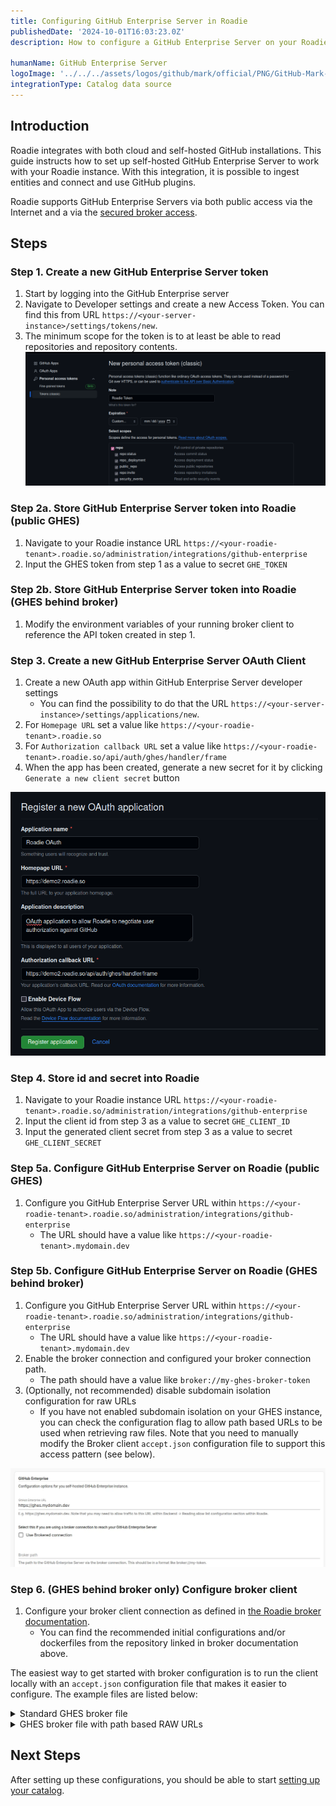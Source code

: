 ```yaml
---
title: Configuring GitHub Enterprise Server in Roadie
publishedDate: '2024-10-01T16:03:23.0Z'
description: How to configure a GitHub Enterprise Server on your Roadie instance

humanName: GitHub Enterprise Server
logoImage: '../../../assets/logos/github/mark/official/PNG/GitHub-Mark-120px-plus.webp'
integrationType: Catalog data source
---
```


## Introduction

Roadie integrates with both cloud and self-hosted GitHub installations. This guide instructs how to set up self-hosted GitHub Enterprise Server to work with your Roadie instance. With this integration, it is possible to ingest entities and connect and use GitHub plugins.

Roadie supports GitHub Enterprise Servers via both public access via the Internet and a via the [secured broker access](/docs/integrations/broker/).


## Steps

### Step 1. Create a new GitHub Enterprise Server token
1. Start by logging into the GitHub Enterprise server
2. Navigate to Developer settings and create a new Access Token. You can find this from URL `https://<your-server-instance>/settings/tokens/new`.
3. The minimum scope for the token is to at least be able to read repositories and repository contents.
![ghes-token.png](ghes-token.png)


### Step 2a. Store GitHub Enterprise Server token into Roadie (public GHES)

1. Navigate to your Roadie instance URL `https://<your-roadie-tenant>.roadie.so/administration/integrations/github-enterprise`
2. Input the GHES token from step 1 as a value to secret `GHE_TOKEN`


### Step 2b. Store GitHub Enterprise Server token into Roadie (GHES behind broker)

1. Modify the environment variables of your running broker client to reference the API token created in step 1.

### Step 3. Create a new GitHub Enterprise Server OAuth Client

1. Create a new OAuth app within GitHub Enterprise Server developer settings
   * You can find the possibility to do that the URL `https://<your-server-instance>/settings/applications/new`.
2. For `Homepage URL` set a value like `https://<your-roadie-tenant>.roadie.so`
3. For `Authorization callback URL` set a value like `https://<your-roadie-tenant>.roadie.so/api/auth/ghes/handler/frame`
4. When the app has been created, generate a new secret for it by clicking `Generate a new client secret` button

![ghes-oauth-app.png](ghes-oauth-app.png)


### Step 4. Store id and secret into Roadie

1. Navigate to your Roadie instance URL `https://<your-roadie-tenant>.roadie.so/administration/integrations/github-enterprise`
2. Input the client id from step 3 as a value to secret `GHE_CLIENT_ID`
2. Input the generated client secret from step 3 as a value to secret `GHE_CLIENT_SECRET`

### Step 5a. Configure GitHub Enterprise Server on Roadie (public GHES)

1. Configure you GitHub Enterprise Server URL within `https://<your-roadie-tenant>.roadie.so/administration/integrations/github-enterprise`
   * The URL should have a value like `https://<your-roadie-tenant>.mydomain.dev`


### Step 5b. Configure GitHub Enterprise Server on Roadie (GHES behind broker)
1. Configure you GitHub Enterprise Server URL within `https://<your-roadie-tenant>.roadie.so/administration/integrations/github-enterprise`
   * The URL should have a value like `https://<your-roadie-tenant>.mydomain.dev`
2. Enable the broker connection and configured your broker connection path. 
   * The path should have a value like `broker://my-ghes-broker-token` 
3. (Optionally, not recommended) disable subdomain isolation configuration for raw URLs
   * If you have not enabled subdomain isolation on your GHES instance, you can check the configuration flag to allow path based URLs to be used when retrieving raw files. Note that you need to manually modify the Broker client `accept.json` configuration file to support this access pattern (see below).

![ghes-settings.webp](ghes-settings.webp)

### Step 6. (GHES behind broker only) Configure broker client
1. Configure your broker client connection as defined in [the Roadie broker documentation](/docs/integrations/broker/#setup-broker-client).
   * You can find the recommended initial configurations and/or dockerfiles from the repository linked in broker documentation above.

The easiest way to get started with broker configuration is to run the client locally with an `accept.json` configuration file that makes it easier to configure. The example files are listed below:

<details><summary>Standard GHES broker file</summary>

```json
{
   "public": [
      {
         "//": "Get broker connection status",
         "method": "GET",
         "path": "/healthcheck"
      }
   ],
   "private": [
      {
         "method": "POST",
         "path": "/graphql",
         "origin": "${GHES_URL}",
         "auth": {
            "scheme": "token",
            "token": "${GHES_TOKEN}"
         }
      },
      {
         "method": "GET",
         "path": "/*",
         "origin": "${GHES_RAW_URL}",
         "auth": {
            "scheme": "token",
            "token": "${GHES_TOKEN}"
         }
      }
   ]
}
```

</details>

<details><summary>GHES broker file with path based RAW URLs</summary>

```json
{
   "public": [
      {
         "//": "Get broker connection status",
         "method": "GET",
         "path": "/healthcheck"
      }
   ],
   "private": [
      {
         "method": "POST",
         "path": "/graphql",
         "origin": "${GHES_URL}",
         "auth": {
            "scheme": "token",
            "token": "${GHES_TOKEN}"
         }
      },
      {
         "method": "GET",
         "path": "/raw/*",
         "origin": "${GHES_URL}",
         "auth": {
            "scheme": "token",
            "token": "${GHES_TOKEN}"
         }
      }
   ]
}
```

</details>



## Next Steps


After setting up these configurations, you should be able to start [setting up your catalog](/docs/getting-started/adding-a-catalog-item/).
